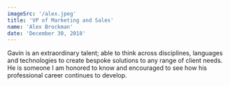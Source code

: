 ```yaml
---
imageSrc: '/alex.jpeg'
title: 'VP of Marketing and Sales'
name: 'Alex Brockman'
date: 'December 30, 2018'
---
```


Gavin is an extraordinary talent; able to think across disciplines, languages and technologies to create bespoke solutions to any range of client needs. He is someone I am honored to know and encouraged to see how his professional career continues to develop.
